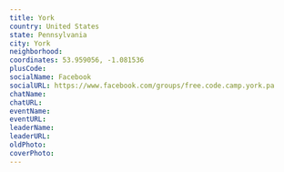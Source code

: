 ```yaml
---
title: York
country: United States
state: Pennsylvania
city: York
neighborhood: 
coordinates: 53.959056, -1.081536
plusCode:
socialName: Facebook
socialURL: https://www.facebook.com/groups/free.code.camp.york.pa
chatName:
chatURL:
eventName:
eventURL:
leaderName:
leaderURL:
oldPhoto: 
coverPhoto:
---
```

